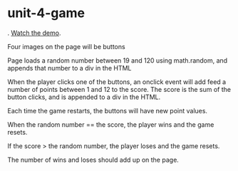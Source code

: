 # unit-4-game
. [Watch the demo](https://youtu.be/yNI0l2FMeCk).


Four images on the page will be buttons


Page loads a random number between 19 and 120 using math.random, and appends that number to a div in the HTML


When the player clicks one of the buttons, an onclick event will add feed a number of points between 1 and 12 to the score.
The score is the sum of the button clicks, and is appended to a div in the HTML. 


Each time the game restarts, the buttons will have new point values.

When the random number == the score, the player wins and the game resets.


If the score > the random number, the player loses and the game resets.


The number of wins and loses should add up on the page.


